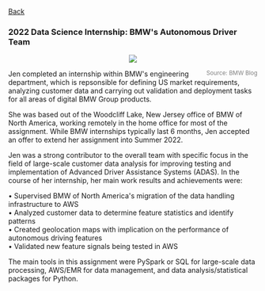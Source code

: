 [Back](https://zenjen-devs.github.io)

### 2022 Data Science Internship: BMW's Autonomous Driver Team

<p align="center">
<img align="center" src="images/bmw-ix-adas.png?raw=true"/>
  </p>
  <span style="float:right; color: gray;"><sup>Source: BMW Blog</sup></span>

Jen completed an internship within BMW's engineering department, which is repsonsible for defining US market requirements, analyzing customer data and carrying out validation and deployment tasks for all areas of digital BMW Group products. 

She was based out of the Woodcliff Lake, New Jersey office of BMW of North America, working remotely in the home office for most of the assignment. While BMW internships typically last 6 months, Jen accepted an offer to extend her assignment into Summer 2022.

Jen was a strong contributor to the overall team with specific focus in the field of large-scale customer data analysis for improving testing and implementation of Advanced Driver Assistance Systems (ADAS). In the course of her internship, her main work results and achievements were:
 
 • Supervised BMW of North America's migration of the data handling infrastructure to AWS <br>
 • Analyzed customer data to determine feature statistics and identify patterns <br>
 • Created geolocation maps with implication on the performance of autonomous driving features <br>
 • Validated new feature signals being tested in AWS <br>
 
The main tools in this assignment were PySpark or SQL for large-scale data processing, AWS/EMR for data management, and data analysis/statistical packages for Python.




